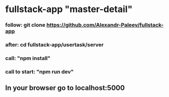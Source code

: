 # fullstack-app "master-detail"
### follow: git clone https://github.com/Alexandr-Paleev/fullstack-app
### after: cd fullstack-app/usertask/server
### call: "npm install"
### call to start: "npm run dev"
## In your browser go to localhost:5000
